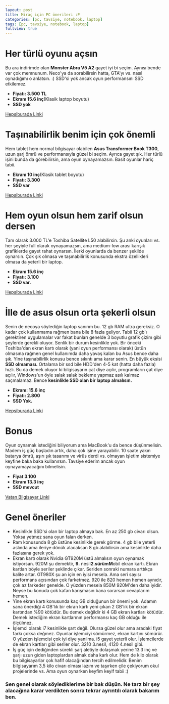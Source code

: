 ```yaml
---
layout: post
title: Miraç için PC önerileri :P
categories: [pc, tavsiye, notebook, laptop]
tags: [pc, tavsiye, notebook, laptop]
fullview: true
---
```



# Her türlü oyunu açsın
Bu ara indirimde olan **Monster Abra V5 A2** gayet iyi bi seçim. Aynısı bende var çok memnunum. Neco'ya da sorabilirsin hatta, GTA'yı vs. nasıl oynadığımı o anlatsın. :) SSD'si yok ancak oyun performansını SSD etkilemez.
- **Fiyatı: 3.500 TL**
- **Ekranı 15.6 inç**(Klasik laptop boyutu)
- **SSD yok**

[Hepsiburada Linki](http://www.hepsiburada.com/monster-abra-a5-v5-2-intel-core-i7-5700hq-2-7ghz-3-5ghz-8gb-1tb-15-6-full-hd-tasinabilir-bilgisayar-p-BD601734)

# Taşınabilirlik benim için çok önemli
Hem tablet hem normal bilgisayar olabilen **Asus Transformer Book T300**, uzun şarj ömrü ve performansıyla güzel bi seçim. Ayrıca gayet şık. Her türlü işini bunda da görebilirsin, ama oyun oynayamazsın. Basit oyunlar hariç tabii. 
- **Ekranı 10 inç**(Klasik tablet boyutu)
- **Fiyatı: 3.300**
- **SSD var**

[Hepsiburada Linki](http://www.hepsiburada.com/asus-transformer-book-t300chi-fh011h-intel-core-m-5y71-1-2ghz-2-9ghz-8gb-128gb-ssd-12-5-ikisi-bir-arada-bilgisayar-p-BD601353)

# Hem oyun olsun hem zarif olsun dersen
Tam olarak 3.000 TL'e Toshiba Satellite L50 alabilirsin. Şu anki oyunları vs. her şeyiyle full olarak oynayamazsın, ama medium-low arası karışık grafiklerde gayet rahat oynarsın. İlerki oyunlarda da benzer şekilde oynarsın. Çok şık olmasa ve taşınabilirlik konusunda ekstra özellikleri olmasa da yeterli bir laptop.
- **Ekranı 15.6 inç**
- **Fiyatı: 3.100**
- **SSD var.**

[Hepsiburada Linki](http://www.hepsiburada.com/toshiba-satellite-p50-c-16e-intel-core-i5-6200u-2-3ghz-2-8ghz-8gb-1tb-15-6-fhd-tasinabilir-bilgisa-p-BD602034)

# İlle de asus olsun orta şekerli olsun
Senin de necoya söylediğin laptop sanırım bu. 12 gb RAM ultra gereksiz. O kadar çok kullanmama rağmen bana bile 8 fazla geliyor. Tabii 12 gb'ı gerektiren uygulamalar var fakat bunları genelde 3 boyutlu grafik çizim gibi şeylerde gerekli oluyor. Senlik bir durum kesinlikle yok. Bir önceki Toshiba'dan ekran kartı olarak (yani oyun performansı olarak) üstün olmasına rağmen genel kullanımda daha yavaş kalan bu Asus bence daha şık. Yine taşınabilirlik konusu bence sıkıntı ama karar senin. En büyük eksisi **SSD olmaması.** Ortalama bir ssd bile HDD'den 4-5 kat (hatta daha fazla) hızlı. Bu da demek oluyor ki bilgisayarın çat diye açılır, programların çat diye açılır, Windows'un öyle salak salak bekleme yapmaz asılı kalmaz saçmalamaz. Bence **kesinlikle SSD olan bir laptop almalısın.**
  - **Ekranı: 15.6 inç**
  - **Fiyatı: 2.800**
  - **SSD Yok.**

[Hepsiburada Linki](http://www.hepsiburada.com/asus-k555ub-xo067t-intel-core-i7-6500u-2-5ghz-3-1ghz-12gb-1tb-15-6-tasinabilir-bilgisayar-p-BD601852)

# Bonus
Oyun oynamak istediğini biliyorum ama MacBook'u da bence düşünmelisin. Madem iş güç başladın artık, daha çok işine yarayabilir. 10 saate yakın batarya ömrü, aşırı şık tasarımı ve virüs derdi vs. olmayan işletim sistemiye keyfine baka baka kullanırsın. Tavsiye ederim ancak oyun oynayamayacağını bilmelisin.
- **Fiyat 3.100**
- **Ekranı 13.3 inç**
- **SSD mevcut**

[Vatan Bilgisayar Linki](http://www.vatanbilgisayar.com/macbookpro-notebook-corei5-2-5ghz-4gb-500gb-13-3-intel-notebook-bilgisayar.html?OM.zn=category_top_sellers-21&OM.zpc=MD101TU/A)

# Genel öneriler
- Kesinlikle SSD'si olan bir laptop almaya bak. En az 250 gb civarı olsun. Yoksa yetmez sana oyun falan derken.
- Ram konusunda 8 gb üstüne kesinlikle gerek görme. 4 gb bile yeterli aslında ama ileriye dönük alacaksan 8 gb alabilirsin ama kesinlikle daha fazlasına gerek yok.
- Ekran kartı olarak Nvidia GT920M üstü almalısın oyun oynamak istiyorsan. 920M şu demektir, **9.** nesil**2.**sürüm**M**obil ekran kartı. Ekran kartları böyle seriler şeklinde çıkar. Seriden sonraki numara arttıkça kalite artar. GT980X şu an için en iyisi mesela. Ama seri sayısı performans açısından çok farketmez. 920 ile 820 hemen hemen aynıdır, çok az farkeder genelde. O yüzden mesela 850M 920M'den daha iyidir. Neyse bu konuda çok kafan karışmasın bana sorarsan cevaplarım hemen.
- Yine ekran kartı konusunda kaç GB olduğunun bir önemi yok. Adamın sana önerdiği 4 GB'lık bir ekran kartı yeni çıkan 2 GB'lık bir ekran kartından %90 kötüdür. Bu demek değildir ki 4 GB ekran kartları kötüdür. Demek istediğim ekran kartlarının performansı kaç GB olduğu ile ölçülmez.
- İşlemci olarak i7 kesinlikle şart değil. Olursa güzel olur ama aradaki fiyat farkı çoksa değmez. Oyunlar işlemciyi sömürmez, ekran kartını sömürür. O yüzden işlemcisi çok iyi diye yanılma. i5 gayet yeterli olur. İşlemcilerde de ekran kartları gibi seriler olur. 3210 3.nesil, 4120 4.nesil gibi. 
- İş güç için dediğinden sürekli şarj aletiyle dolaşmak yerine 13.3 inç ve şarjı uzun giden laptoplardan almak daha karlı olur. Hem de kilo olarak bu bilgisayarlar çok hafif olacağından tercih edilmelidir. Benim bilgisayarım 3,5 kilo civarı olması lazım ve taşırken çile çekiyorum okul projelerinde vs. Ama oyun oynarken keyfim keyif tabii :)


### Sen genel olarak söylediklerime bir bak düşün. Ne tarz bir şey alacağına karar verdikten sonra tekrar ayrıntılı olarak bakarım ben.
